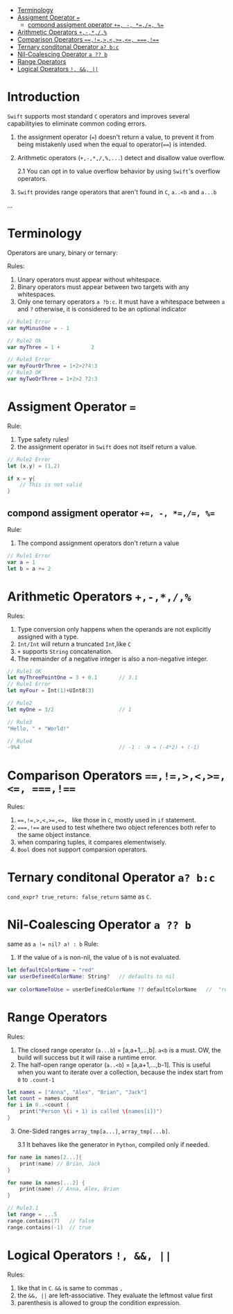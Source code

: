 
- [Terminology](#terminology)
- [Assigment Operator ```=```](#assigment-operator)
    - [compond assigment operator ```+=, -, *=,/=, %=```](#compond-assigment-operator)
- [Arithmetic Operators ```+,-,*,/,%```](#arithmetic-operators)
- [Comparison Operators ```==,!=,>,<,>=,<=, ===,!==```](#comparison-operators)
- [Ternary conditonal Operator ```a? b:c```](#ternary-conditonal-operator-a-bc)
- [Nil-Coalescing Operator ```a ?? b```](#nil-coalescing-operator-a-b)
- [Range Operators](#range-operators)
- [Logical Operators ```!, &&, ||```](#logical-operators)

# Introduction
```Swift``` supports most standard ```C``` operators and improves several capabilityies to eliminate common coding errors.
1. the assignment operator (```=```) doesn't return a value, to prevent it from being mistakenly used when the equal to operator(```==```) is intended.
2. Arithmetic operators (```+,-,*,/,%,...```) detect and disallow value overflow.
    
    2.1 You can opt in to value overflow behavior by using ```Swift```'s overflow operators.

3. ```Swift``` provides range operators that aren't found in ```C```, ```a..<b``` and ```a...b```

...


# Terminology
Operators are unary, binary or ternary:

Rules:
1. Unary operators must appear without whitespace.
2. Binary operators must appear between two targets with any whitespaces.
3. Only one ternary operators ```a ?b:c```. It must have a whitespace between ```a``` and ```?``` otherwise, it is considered to be an optional indicator
```swift
// Rule1 Error
var myMinusOne = - 1

// Rule2 Ok
var myThree = 1 +          2

// Rule3 Error
var myFourOrThree = 1+2>2?4:3
// Rule3 OK
var myTwoOrThree = 1+2>2 ?2:3
```

# Assigment Operator ```=```
Rule:
1. Type safety rules!
2. the assignment operator in ```Swift``` does not itself return a value.
```swift
// Rule2 Error
let (x,y) = (1,2)

if x = y{
    // This is not valid
}
```
## compond assigment operator ```+=, -, *=,/=, %=```
Rule:
1. The compond assignment operators don't return a value
```swift
// Rule1 Error
var a = 1
let b = a += 2
```

# Arithmetic Operators ```+,-,*,/,%```

Rules:
1. Type conversion only happens when the operands are not explicitly assigned with a type.
2. ```Int/Int``` will return a truncated ```Int```,like  ```C```
3. ```+``` supports ```String``` concatenation.
4. The remainder of a negative integer is also a non-negative integer.
```swift
// Rule1 OK
let myThreePointOne = 3 + 0.1       // 3.1
// Rule1 Error
let myFour = Int(1)+UInt8(3)

// Rule2 
let myOne = 3/2                     // 1

// Rule3
"Hello, " + "World!"

// Rule4
-9%4                                // -1 : -9 = (-4*2) + (-1)
```

# Comparison Operators ```==,!=,>,<,>=,<=, ===,!==```
Rules:
1. ```==,!=,>,<,>=,<=, ``` like those in ```C```, mostly used in ```if``` statement.
2. ```===,!==``` are used to test whethere two object references both refer to the same object instance.
3. when comparing tuples, it compares elementwisely.
4. ```Bool``` does not support comparsion operators.

# Ternary conditonal Operator ```a? b:c```
```cond_expr? true_return: false_return``` same as ```C```. 

# Nil-Coalescing Operator ```a ?? b```
same as ```a != nil? a! : b```
Rule:
1. If the value of ```a``` is non-nil, the value of ```b``` is not evaluated.

```swift
let defaultColorName = "red"
var userDefinedColorName: String?   // defaults to nil
 
var colorNameToUse = userDefinedColorName ?? defaultColorName   //  "red"
```
# Range Operators
Rules:
1. The closed range operator (```a...b```) = [a,a+1,...,b]. ```a<b``` is a must. OW, the build will success but it will raise a runtime error.
2. The half-open range operator (```a..<b```) = [a,a+1,...,b-1]. This is useful when you want to iterate over a collection, because the index start from ```0``` to ```.count-1```
```swift
let names = ["Anna", "Alex", "Brian", "Jack"]
let count = names.count
for i in 0..<count {
    print("Person \(i + 1) is called \(names[i])")
}
```
3. One-Sided ranges ```array_tmp[a...]```, ```array_tmp[...b]```. 

    3.1 It behaves like the generator in ```Python```, compiled only if needed.
```swift
for name in names[2...]{
    print(name) // Brian, Jack
}

for name in names[...2] {
    print(name) // Anna, Alex, Brian
}

// Rule3.1
let range = ...5
range.contains(7)   // false
range.contains(-1)  // true
```

# Logical Operators ```!, &&, ||```
Rules:
1. like that in ```C```. ```&&``` is same to commas ```,```
2. the ```&&, ||``` are left-associative. They evaluate the leftmost value first
3. parenthesis is allowed to group the condition expression.


